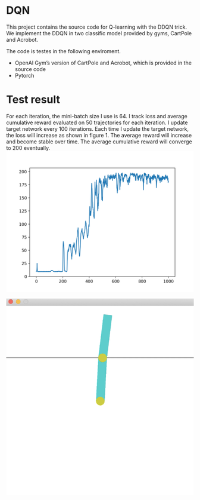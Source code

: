 # DQN 

This project contains the source code for Q-learning with the DDQN trick. We implement the DDQN in two classific model provided by gyms, CartPole and Acrobot. 

The code is testes in the following enviroment.

- OpenAI Gym’s version of CartPole and Acrobot, which is provided in the source code
- Pytorch


# Test result

For each iteration, the mini-batch size I use is 64. I track loss and 
average cumulative reward evaluated on 50 trajectories for each iteration.
 I update target network every 100 iterations. 
 Each time I update the target network, the loss will increase as shown in figure 1. 
 The average reward will increase and become stable over time. 
 The average cumulative reward will converge to 200 eventually.
![average cumulative reward after each iteration](document/img/avg_reward1.png) 

![average cumulative reward after each iteration](document/img/acrobot_final_position.png)

